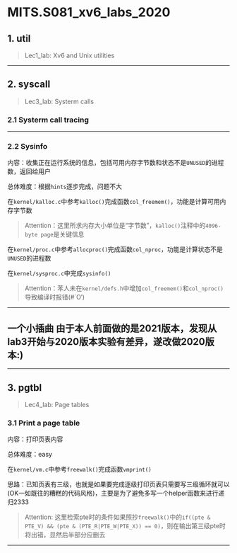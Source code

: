 # MITS.S081_xv6_labs_2020
## 1. util
> Lec1_lab: Xv6 and Unix utilities
***
## 2. syscall
> Lec3_lab: Systerm calls
### 2.1 Systerm call tracing
***
### 2.2 Sysinfo
内容：收集正在运行系统的信息，包括可用内存字节数和状态不是`UNUSED`的进程数，返回给用户  

总体难度：根据`hints`逐步完成，问题不大  

在`kernel/kalloc.c`中参考`kalloc()`完成函数`col_freemem()`，功能是计算可用内存字节数  
> Attention：这里所求内存大小单位是“字节数”，`kalloc()`注释中的`4096-byte page`是关键信息

在`kernel/proc.c`中参考`allocproc()`完成函数`col_nproc`，功能是计算状态不是`UNUSED`的进程数  

在`kernel/sysproc.c`中完成`sysinfo()`  
> Attention：苯人未在`kernel/defs.h`中增加`col_freemem()`和`col_nproc()`导致编译时报错(#`O′)
***
## 一个小插曲 由于本人前面做的是2021版本，发现从lab3开始与2020版本实验有差异，遂改做2020版本:)
***
## 3. pgtbl
> Lec4_lab: Page tables
### 3.1 Print a page table
内容：打印页表内容  

总体难度：easy  

在`kernel/vm.c`中参考`freewalk()`完成函数`vmprint()`  

思路：已知页表有三级，也就是如果要完成逐级打印页表只需要写三级循环就可以(OK一如既往的糟糕的代码风格)，主要是为了避免多写一个helper函数来进行递归2333
>Attention: 这里检索pte时的条件如果照抄`freewalk()`中的`if((pte & PTE_V) && (pte & (PTE_R|PTE_W|PTE_X)) == 0)`，则在输出第三级pte时将出错，显然后半部分应删去
***
